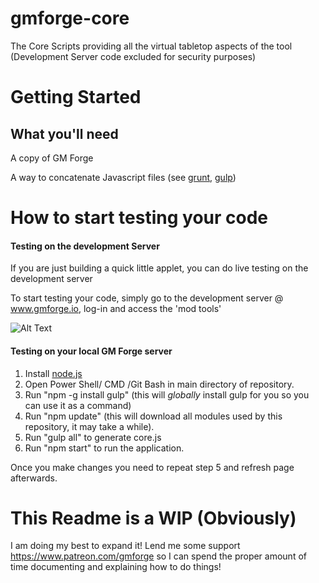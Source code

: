 # gmforge-core
The Core Scripts providing all the virtual tabletop aspects of the tool (Development Server code excluded for security purposes)

# Getting Started

## What you'll need
A copy of GM Forge

A way to concatenate Javascript files (see [grunt](https://github.com/gruntjs/grunt), [gulp](https://github.com/gulpjs/gulp))



# How to start testing your code

#### Testing on the development Server
If you are just building a quick little applet, you can do live testing on the development server

To start testing your code, simply go to the development server @ www.gmforge.io, log-in and access the 'mod tools'

![Alt Text](https://i.imgur.com/KXwZkLV.gif)


#### Testing on your local GM Forge server

1. Install [node.js](https://nodejs.org/en/download/)
2. Open Power Shell/ CMD /Git Bash in main directory of repository.
3. Run "npm -g install gulp" (this will *globally* install gulp for you so you can use it as a command)
4. Run "npm update" (this will download all modules used by this repository, it may take a while).
5. Run "gulp all" to generate core.js
6. Run "npm start" to run the application.

Once you make changes you need to repeat step 5 and refresh page afterwards.



# This Readme is a WIP (Obviously)
I am doing my best to expand it! Lend me some support https://www.patreon.com/gmforge so I can spend the proper amount of time documenting and explaining how to do things!
